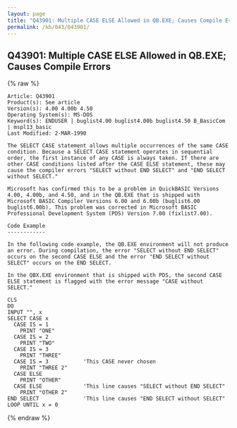 ```yaml
---
layout: page
title: "Q43901: Multiple CASE ELSE Allowed in QB.EXE; Causes Compile Errors"
permalink: /kb/043/Q43901/
---
```


## Q43901: Multiple CASE ELSE Allowed in QB.EXE; Causes Compile Errors

{% raw %}

	Article: Q43901
	Product(s): See article
	Version(s): 4.00 4.00b 4.50
	Operating System(s): MS-DOS
	Keyword(s): ENDUSER | buglist4.00 buglist4.00b buglist4.50 B_BasicCom | mspl13_basic
	Last Modified: 2-MAR-1990
	
	The SELECT CASE statement allows multiple occurrences of the same CASE
	condition. Because a SELECT CASE statement operates in sequential
	order, the first instance of any CASE is always taken. If there are
	other CASE conditions listed after the CASE ELSE statement, these may
	cause the compiler errors "SELECT without END SELECT" and "END SELECT
	without SELECT."
	
	Microsoft has confirmed this to be a problem in QuickBASIC Versions
	4.00, 4.00b, and 4.50, and in the QB.EXE that is shipped with
	Microsoft BASIC Compiler Versions 6.00 and 6.00b (buglist6.00
	buglist6.00b). This problem was corrected in Microsoft BASIC
	Professional Development System (PDS) Version 7.00 (fixlist7.00).
	
	Code Example
	------------
	
	In the following code example, the QB.EXE environment will not produce
	an error. During compilation, the error "SELECT without END SELECT"
	occurs on the second CASE ELSE and the error "END SELECT without
	SELECT" occurs on the END SELECT.
	
	In the QBX.EXE environment that is shipped with PDS, the second CASE
	ELSE statement is flagged with the error message "CASE without
	SELECT."
	
	CLS
	DO
	INPUT "", x
	SELECT CASE x
	  CASE IS = 1
	    PRINT "ONE"
	  CASE IS = 2
	    PRINT "TWO"
	  CASE IS = 3
	    PRINT "THREE"
	  CASE IS = 3           'This CASE never chosen
	    PRINT "THREE 2"
	  CASE ELSE
	    PRINT "OTHER"
	  CASE ELSE             'This line causes "SELECT without END SELECT"
	    PRINT "OTHER 2"
	END SELECT              'This line causes "END SELECT without SELECT"
	LOOP UNTIL x = 0

{% endraw %}
